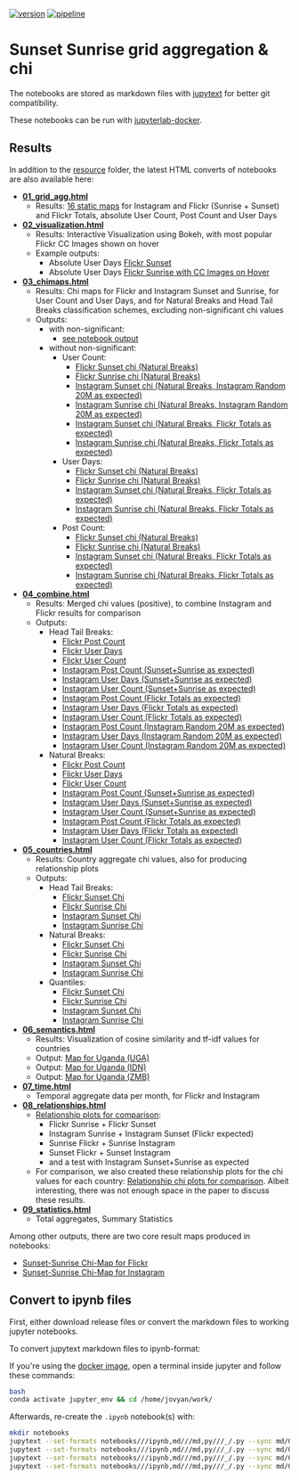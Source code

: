[![version](https://anonymous-peer12345.github.io/resources/html/version.svg)][static-gl-url] [![pipeline](https://anonymous-peer12345.github.io/resources/html/pipeline.svg)][static-gl-url]

# Sunset Sunrise grid aggregation & chi

The notebooks are stored as markdown files with [jupytext][1] for better git compatibility.

These notebooks can be run with [jupyterlab-docker][2].

## Results

In addition to the [resource](/resources/html/) folder, the latest HTML converts of notebooks are also available here:

- **[01_grid_agg.html][nb_01]**
    - Results: [16 static maps][compare_figures] for Instagram and Flickr (Sunrise + Sunset) and Flickr Totals, 
      absolute User Count, Post Count and User Days
- **[02_visualization.html][nb_02]**
    - Results: Interactive Visualization using Bokeh, with most popular Flickr CC Images shown on hover
    - Example outputs:
        - Absolute User Days [Flickr Sunset][flickr_sunset_userdays_est]  
        - Absolute User Days [Flickr Sunrise with CC Images on Hover][flickr_sunrise_userdays_est]  
- **[03_chimaps.html][nb_03]**
    - Results: Chi maps for Flickr and Instagram Sunset and Sunrise, for User Count and User Days, and
      for Natural Breaks and Head Tail Breaks classification schemes, excluding non-significant chi values
    - Outputs:
        - with non-significant:
            - [see notebook output][nb_03-non-sign]
        - without non-significant:
            - User Count:
                - [Flickr Sunset chi (Natural Breaks)][sunset_flickr_chi_usercount_naturalbreaks]
                - [Flickr Sunrise chi (Natural Breaks)][sunrise_flickr_chi_usercount_naturalbreaks]
                - [Instagram Sunset chi (Natural Breaks, Instagram Random 20M as expected)][sunrise_instagram_chi_usercount_naturalbreaks]
                - [Instagram Sunrise chi (Natural Breaks, Instagram Random 20M as expected)][sunset_instagram_chi_usercount_naturalbreaks]
                - [Instagram Sunset chi (Natural Breaks, Flickr Totals as expected)][sunset_instagram_chi_fe_usercount_naturalbreaks]
                - [Instagram Sunrise chi (Natural Breaks, Flickr Totals as expected)][sunrise_instagram_chi_fe_usercount_naturalbreaks]
            - User Days:
                - [Flickr Sunset chi (Natural Breaks)][sunset_flickr_chi_userdays_naturalbreaks]
                - [Flickr Sunrise chi (Natural Breaks)][sunrise_flickr_chi_userdays_naturalbreaks]
                - [Instagram Sunset chi (Natural Breaks, Flickr Totals as expected)][sunset_instagram_chi_fe_userdays_naturalbreaks]
                - [Instagram Sunrise chi (Natural Breaks, Flickr Totals as expected)][sunrise_instagram_chi_fe_userdays_naturalbreaks]
            - Post Count:
                - [Flickr Sunset chi (Natural Breaks)][sunset_flickr_chi_postcount_naturalbreaks]
                - [Flickr Sunrise chi (Natural Breaks)][sunrise_flickr_chi_postcount_naturalbreaks]
                - [Instagram Sunset chi (Natural Breaks, Flickr Totals as expected)][sunset_instagram_chi_fe_postcount_naturalbreaks]
                - [Instagram Sunrise chi (Natural Breaks, Flickr Totals as expected)][sunrise_instagram_chi_fe_postcount_naturalbreaks]
- **[04_combine.html][nb_04]**
    - Results: Merged chi values (positive), to combine Instagram and Flickr results for comparison
    - Outputs:
        - Head Tail Breaks:
            - [Flickr Post Count][sunsetsunrise_chimap_flickr_postcount]
            - [Flickr User Days][sunsetsunrise_chimap_flickr_userdays]
            - [Flickr User Count][sunsetsunrise_chimap_flickr_usercount]
            - [Instagram Post Count (Sunset+Sunrise as expected)][sunsetsunrise_chimap_instagram_postcount]
            - [Instagram User Days (Sunset+Sunrise as expected)][sunsetsunrise_chimap_instagram_userdays]
            - [Instagram User Count (Sunset+Sunrise as expected)][sunsetsunrise_chimap_instagram_usercount]
            - [Instagram Post Count (Flickr Totals as expected)][sunsetsunrise_chimap_instagram_flickrexpected_postcount]
            - [Instagram User Days (Flickr Totals as expected)][sunsetsunrise_chimap_instagram_flickrexpected_userdays]
            - [Instagram User Count (Flickr Totals as expected)][sunsetsunrise_chimap_instagram_flickrexpected_usercount]
            - [Instagram Post Count (Instagram Random 20M as expected)][sunsetsunrise_chimap_instagram_randomexpected_postcount]
            - [Instagram User Days (Instagram Random 20M as expected)][sunsetsunrise_chimap_instagram_randomexpected_userdays]
            - [Instagram User Count (Instagram Random 20M as expected)][sunsetsunrise_chimap_instagram_randomexpected_usercount]  
        - Natural Breaks:
            - [Flickr Post Count][sunsetsunrise_chimap_flickr_naturalbreaks_postcount]
            - [Flickr User Days][sunsetsunrise_chimap_flickr_naturalbreaks_userdays]
            - [Flickr User Count][sunsetsunrise_chimap_flickr_naturalbreaks_usercount]
            - [Instagram Post Count (Sunset+Sunrise as expected)][sunsetsunrise_chimap_instagram_naturalbreaks_postcount]
            - [Instagram User Days (Sunset+Sunrise as expected)][sunsetsunrise_chimap_instagram_naturalbreaks_userdays]
            - [Instagram User Count (Sunset+Sunrise as expected)][sunsetsunrise_chimap_instagram_naturalbreaks_usercount]
            - [Instagram Post Count (Flickr Totals as expected)][sunsetsunrise_chimap_instagram_flickrexpected_naturalbreaks_postcount]
            - [Instagram User Days (Flickr Totals as expected)][sunsetsunrise_chimap_instagram_flickrexpected_naturalbreaks_userdays]
            - [Instagram User Count (Flickr Totals as expected)][sunsetsunrise_chimap_instagram_flickrexpected_naturalbreaks_usercount]    
- **[05_countries.html][nb_05]**
    - Results: Country aggregate chi values, also for producing relationship plots
    - Outputs:
        - Head Tail Breaks:
            - [Flickr Sunset Chi][countries_sunset_flickr_chi_usercount_HeadTailBreaks]
            - [Flickr Sunrise Chi][countries_sunrise_flickr_chi_usercount_HeadTailBreaks]
            - [Instagram Sunset Chi][countries_sunset_instagram_chi_usercount_HeadTailBreaks]
            - [Instagram Sunrise Chi][countries_sunrise_instagram_chi_usercount_HeadTailBreaks]
        - Natural Breaks:
            - [Flickr Sunset Chi][countries_sunset_flickr_chi_usercount_NaturalBreaks]
            - [Flickr Sunrise Chi][countries_sunrise_flickr_chi_usercount_NaturalBreaks]
            - [Instagram Sunset Chi][countries_sunset_instagram_chi_usercount_NaturalBreaks]
            - [Instagram Sunrise Chi][countries_sunrise_instagram_chi_usercount_NaturalBreaks]
        - Quantiles:
            - [Flickr Sunset Chi][countries_sunset_flickr_chi_usercount_quantiles]
            - [Flickr Sunrise Chi][countries_sunrise_flickr_chi_usercount_quantiles]
            - [Instagram Sunset Chi][countries_sunset_instagram_chi_usercount_quantiles]
            - [Instagram Sunrise Chi][countries_sunrise_instagram_chi_usercount_quantiles]
- **[06_semantics.html][nb_06]**
    - Results: Visualization of cosine similarity and tf-idf values for countries
    - Output: [Map for Uganda (UGA)][UGA]
    - Output: [Map for Uganda (IDN)][IDN]
    - Output: [Map for Uganda (ZMB)][ZMB]
- **[07_time.html][nb_07]**
    - Temporal aggregate data per month, for Flickr and Instagram
- **[08_relationships.html][nb_08]**
    - [Relationship plots for comparison][relationship-plots]:
        - Flickr Sunrise + Flickr Sunset
        - Instagram Sunrise + Instagram Sunset (Flickr expected)
        - Sunrise Flickr + Sunrise Instagram
        - Sunset Flickr + Sunset Instagram
        - and a test with Instagram Sunset+Sunrise as expected
     - For comparison, we also created these relationship plots 
       for the chi values for each country: [Relationship chi plots for comparison][relationship-plots-chi].
       Albeit interesting, there was not enough space in the paper to discuss these results.
- **[09_statistics.html][nb_09]**
    - Total aggregates, Summary Statistics

Among other outputs, there are two core result maps produced in notebooks:

- [Sunset-Sunrise Chi-Map for Flickr][sunsetsunrise_chimap_flickr]
- [Sunset-Sunrise Chi-Map for Instagram][sunsetsunrise_chimap_instagram_randomexpected_usercount]

## Convert to ipynb files

First, either download release files or convert the markdown files to working jupyter notebooks.

To convert jupytext markdown files to ipynb-format:

If you're using the [docker image][2], open a terminal inside jupyter and follow these commands:

```bash
bash
conda activate jupyter_env && cd /home/jovyan/work/
```

Afterwards, re-create the `.ipynb` notebook(s) with:

```bash
mkdir notebooks
jupytext --set-formats notebooks///ipynb,md///md,py///_/.py --sync md/01_grid_agg.md
jupytext --set-formats notebooks///ipynb,md///md,py///_/.py --sync md/02_visualization.md
jupytext --set-formats notebooks///ipynb,md///md,py///_/.py --sync md/03_chimaps.md
jupytext --set-formats notebooks///ipynb,md///md,py///_/.py --sync md/04_combine.md
```



[1]: https://github.com/mwouts/jupytext
[2]: https://gitlab.vgiscience.de/lbsn/tools/jupyterlab
[nb_01]: https://anonymous-peer12345.github.io/resources/html/01_grid_agg.html
[nb_02]: https://anonymous-peer12345.github.io/resources/html/02_visualization.html
[nb_03]: https://anonymous-peer12345.github.io/resources/html/03_chimaps.html
[nb_04]: https://anonymous-peer12345.github.io/resources/html/04_combine.html
[nb_05]: https://anonymous-peer12345.github.io/resources/html/05_countries.html
[nb_06]: https://anonymous-peer12345.github.io/resources/html/06_semantics.html
[nb_07]: https://anonymous-peer12345.github.io/resources/html/07_time.html
[nb_08]: https://anonymous-peer12345.github.io/resources/html/08_relationships.html
[nb_09]: https://anonymous-peer12345.github.io/resources/html/09_statistics.html
[nb_03-non-sign]: https://anonymous-peer12345.github.io/resources/html/03_chimaps.html#Output-with-non-significant-values
[sunsetsunrise_chimap_flickr]: https://anonymous-peer12345.github.io/resources/html/sunsetsunrise_chimap_flickr_usercount.html
[sunsetsunrise_chimap_instagram]: https://anonymous-peer12345.github.io/resources/html/sunsetsunrise_chimap_instagram_flickrexpected_usercount.html
[static-gl-url]: https://github.com/anonymous-peer12345/anonymous-peer12345.github.io
[compare_figures]: https://anonymous-peer12345.github.io/resources/html/compare_figures.html
[flickr_sunset_userdays_est]: https://anonymous-peer12345.github.io/resources/html/flickr_sunset_userdays_est.html
[flickr_sunrise_userdays_est]: https://anonymous-peer12345.github.io/resources/html/flickr_sunrise_userdays_est.html
[nb_03_sign]: https://anonymous-peer12345.github.io/resources/html/03_chimaps.html#Plot-results-to-interactive-map
[sunset_flickr_chi_usercount_naturalbreaks]: https://anonymous-peer12345.github.io/resources/html/sunset_flickr_chi_usercount_naturalbreaks.html
[sunrise_flickr_chi_usercount_naturalbreaks]: https://anonymous-peer12345.github.io/resources/html/sunrise_flickr_chi_usercount_naturalbreaks.html
[sunrise_instagram_chi_usercount_naturalbreaks]: https://anonymous-peer12345.github.io/resources/html/sunrise_instagram_chi_usercount_naturalbreaks.html
[sunset_instagram_chi_usercount_naturalbreaks]: https://anonymous-peer12345.github.io/resources/html/sunset_instagram_chi_usercount_naturalbreaks.html
[sunset_instagram_chi_fe_usercount_naturalbreaks]: https://anonymous-peer12345.github.io/resources/html/sunset_instagram_chi_fe_usercount_naturalbreaks.html
[sunrise_instagram_chi_fe_usercount_naturalbreaks]: https://anonymous-peer12345.github.io/resources/html/sunrise_instagram_chi_fe_usercount_naturalbreaks.html
[sunset_flickr_chi_userdays_naturalbreaks]: https://anonymous-peer12345.github.io/resources/html/sunset_flickr_chi_userdays_naturalbreaks.html
[sunrise_flickr_chi_userdays_naturalbreaks]: https://anonymous-peer12345.github.io/resources/html/sunrise_flickr_chi_userdays_naturalbreaks.html
[sunset_instagram_chi_fe_userdays_naturalbreaks]: https://anonymous-peer12345.github.io/resources/html/sunset_instagram_chi_fe_userdays_naturalbreaks.html
[sunrise_instagram_chi_fe_userdays_naturalbreaks]: https://anonymous-peer12345.github.io/resources/html/sunrise_instagram_chi_fe_userdays_naturalbreaks.html
[sunsetsunrise_chimap_flickr_postcount]: https://anonymous-peer12345.github.io/resources/html/sunsetsunrise_chimap_flickr_postcount.html
[sunsetsunrise_chimap_flickr_userdays]: https://anonymous-peer12345.github.io/resources/html/sunsetsunrise_chimap_flickr_userdays.html
[sunsetsunrise_chimap_flickr_usercount]: https://anonymous-peer12345.github.io/resources/html/sunsetsunrise_chimap_flickr_usercount.html
[sunsetsunrise_chimap_instagram_postcount]: https://anonymous-peer12345.github.io/resources/html/sunsetsunrise_chimap_instagram_postcount.html
[sunsetsunrise_chimap_instagram_userdays]: https://anonymous-peer12345.github.io/resources/html/sunsetsunrise_chimap_instagram_userdays.html
[sunsetsunrise_chimap_instagram_usercount]: https://anonymous-peer12345.github.io/resources/html/sunsetsunrise_chimap_instagram_usercount.html
[sunsetsunrise_chimap_instagram_flickrexpected_postcount]: https://anonymous-peer12345.github.io/resources/html/sunsetsunrise_chimap_instagram_flickrexpected_postcount.html
[sunsetsunrise_chimap_instagram_flickrexpected_userdays]: https://anonymous-peer12345.github.io/resources/html/sunsetsunrise_chimap_instagram_flickrexpected_userdays.html
[sunsetsunrise_chimap_instagram_flickrexpected_usercount]: https://anonymous-peer12345.github.io/resources/html/sunsetsunrise_chimap_instagram_flickrexpected_usercount.html
[sunsetsunrise_chimap_flickr_naturalbreaks_postcount]: https://anonymous-peer12345.github.io/resources/html/sunsetsunrise_chimap_flickr_naturalbreaks_postcount.html
[sunsetsunrise_chimap_flickr_naturalbreaks_userdays]: https://anonymous-peer12345.github.io/resources/html/sunsetsunrise_chimap_flickr_naturalbreaks_userdays.html
[sunsetsunrise_chimap_flickr_naturalbreaks_usercount]: https://anonymous-peer12345.github.io/resources/html/sunsetsunrise_chimap_flickr_naturalbreaks_usercount.html
[sunsetsunrise_chimap_instagram_naturalbreaks_postcount]: https://anonymous-peer12345.github.io/resources/html/sunsetsunrise_chimap_instagram_naturalbreaks_postcount.html
[sunsetsunrise_chimap_instagram_naturalbreaks_userdays]: https://anonymous-peer12345.github.io/resources/html/sunsetsunrise_chimap_instagram_naturalbreaks_userdays.html
[sunsetsunrise_chimap_instagram_naturalbreaks_usercount]: https://anonymous-peer12345.github.io/resources/html/sunsetsunrise_chimap_instagram_naturalbreaks_usercount.html
[sunsetsunrise_chimap_instagram_flickrexpected_naturalbreaks_postcount]: https://anonymous-peer12345.github.io/resources/html/sunsetsunrise_chimap_instagram_flickrexpected_naturalbreaks_postcount.html
[sunsetsunrise_chimap_instagram_flickrexpected_naturalbreaks_userdays]: https://anonymous-peer12345.github.io/resources/html/sunsetsunrise_chimap_instagram_flickrexpected_naturalbreaks_userdays.html
[sunsetsunrise_chimap_instagram_flickrexpected_naturalbreaks_usercount]: https://anonymous-peer12345.github.io/resources/html/sunsetsunrise_chimap_instagram_flickrexpected_naturalbreaks_usercount.html
[sunsetsunrise_chimap_instagram_randomexpected_postcount]: https://anonymous-peer12345.github.io/resources/html/sunsetsunrise_chimap_instagram_randomexpected_postcount.html
[sunsetsunrise_chimap_instagram_randomexpected_userdays]: https://anonymous-peer12345.github.io/resources/html/sunsetsunrise_chimap_instagram_randomexpected_userdays.html
[sunsetsunrise_chimap_instagram_randomexpected_usercount]: https://anonymous-peer12345.github.io/resources/html/sunsetsunrise_chimap_instagram_randomexpected_usercount.html
[relationship-plots]: https://anonymous-peer12345.github.io/resources/html/compare_relationships.html
[relationship-plots-chi]: https://anonymous-peer12345.github.io/resources/html/compare_relationships_chi.html
[UGA]: https://anonymous-peer12345.github.io/resources/html/sunset_cosine_flickr_UGA.html
[IDN]: https://anonymous-peer12345.github.io/resources/html/sunset_cosine_flickr_IDN.html
[ZMB]: https://anonymous-peer12345.github.io/resources/html/sunset_cosine_flickr_ZMB.html
[sunset_flickr_chi_postcount_naturalbreaks]: https://anonymous-peer12345.github.io/resources/html/sunset_flickr_chi_postcount_naturalbreaks.html
[sunrise_flickr_chi_postcount_naturalbreaks]: https://anonymous-peer12345.github.io/resources/html/sunrise_flickr_chi_postcount_naturalbreaks.html
[sunset_instagram_chi_fe_postcount_naturalbreaks]: https://anonymous-peer12345.github.io/resources/html/sunset_instagram_chi_fe_postcount_naturalbreaks.html
[sunrise_instagram_chi_fe_postcount_naturalbreaks]: https://anonymous-peer12345.github.io/resources/html/sunrise_instagram_chi_fe_postcount_naturalbreaks.html
[countries_sunset_flickr_chi_usercount_HeadTailBreaks]: https://anonymous-peer12345.github.io/resources/html/countries_sunset_flickr_chi_usercount_HeadTailBreaks.html
[countries_sunrise_flickr_chi_usercount_HeadTailBreaks]: https://anonymous-peer12345.github.io/resources/html/countries_sunrise_flickr_chi_usercount_HeadTailBreaks.html
[countries_sunset_instagram_chi_usercount_HeadTailBreaks]: https://anonymous-peer12345.github.io/resources/html/countries_sunset_instagram_chi_usercount_HeadTailBreaks.html
[countries_sunrise_instagram_chi_usercount_HeadTailBreaks]: https://anonymous-peer12345.github.io/resources/html/countries_sunrise_instagram_chi_usercount_HeadTailBreaks.html
[countries_sunset_flickr_chi_usercount_NaturalBreaks]: https://anonymous-peer12345.github.io/resources/html/countries_sunset_flickr_chi_usercount_NaturalBreaks.html
[countries_sunrise_flickr_chi_usercount_NaturalBreaks]: https://anonymous-peer12345.github.io/resources/html/countries_sunrise_flickr_chi_usercount_NaturalBreaks.html
[countries_sunset_instagram_chi_usercount_NaturalBreaks]: https://anonymous-peer12345.github.io/resources/html/countries_sunset_instagram_chi_usercount_NaturalBreaks.html
[countries_sunrise_instagram_chi_usercount_NaturalBreaks]: https://anonymous-peer12345.github.io/resources/html/countries_sunrise_instagram_chi_usercount_NaturalBreaks.html
[countries_sunset_flickr_chi_usercount_quantiles]: https://anonymous-peer12345.github.io/resources/html/countries_sunset_flickr_chi_usercount_quantiles.html
[countries_sunrise_flickr_chi_usercount_quantiles]: https://anonymous-peer12345.github.io/resources/html/countries_sunrise_flickr_chi_usercount_quantiles.html
[countries_sunset_instagram_chi_usercount_quantiles]: https://anonymous-peer12345.github.io/resources/html/countries_sunset_instagram_chi_usercount_quantiles.html
[countries_sunrise_instagram_chi_usercount_quantiles]: https://anonymous-peer12345.github.io/resources/html/countries_sunrise_instagram_chi_usercount_quantiles.html